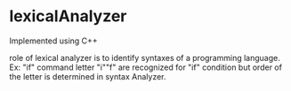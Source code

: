 # lexicalAnalyzer
Implemented using C++

role of lexical analyzer is to identify syntaxes of a programming language. Ex: "if" command letter "i""f" are recognized for "if" condition but order of the letter is determined in syntax Analyzer.
